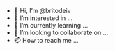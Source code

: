 - 👋 Hi, I’m @britodeiv
- 👀 I’m interested in ...
- 🌱 I’m currently learning ...
- 💞️ I’m looking to collaborate on ...
- 📫 How to reach me ...

<!---
britodeiv/britodeiv is a ✨ special ✨ repository because its `README.md` (this file) appears on your GitHub profile.
You can click the Preview link to take a look at your changes.
--->
